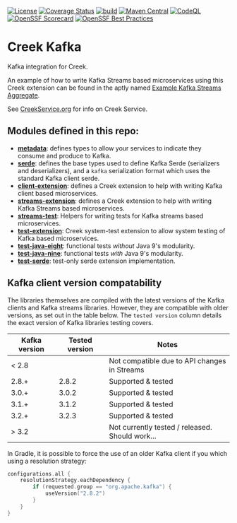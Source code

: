 [![License](https://img.shields.io/badge/License-Apache%202.0-blue.svg)](https://opensource.org/licenses/Apache-2.0)
[![Coverage Status](https://coveralls.io/repos/github/creek-service/creek-kafka/badge.svg?branch=main)](https://coveralls.io/github/creek-service/creek-kafka?branch=main)
[![build](https://github.com/creek-service/creek-kafka/actions/workflows/build.yml/badge.svg)](https://github.com/creek-service/creek-kafka/actions/workflows/build.yml)
[![Maven Central](https://img.shields.io/maven-central/v/org.creekservice/creek-kafka-streams-extension.svg)](https://central.sonatype.dev/search?q=creek-kafka-*)
[![CodeQL](https://github.com/creek-service/creek-kafka/actions/workflows/codeql.yml/badge.svg)](https://github.com/creek-service/creek-kafka/actions/workflows/codeql.yml)
[![OpenSSF Scorecard](https://api.securityscorecards.dev/projects/github.com/creek-service/creek-kafka/badge)](https://api.securityscorecards.dev/projects/github.com/creek-service/creek-kafka)
[![OpenSSF Best Practices](https://bestpractices.coreinfrastructure.org/projects/6899/badge)](https://bestpractices.coreinfrastructure.org/projects/6899)

# Creek Kafka

Kafka integration for Creek.

An example of how to write Kafka Streams based microservices using this Creek extension can be found in the
aptly named [Example Kafka Streams Aggregate][1].

See [CreekService.org](https://www.creekservice.org) for info on Creek Service.

## Modules defined in this repo:

* **[metadata](metadata)**: defines types to allow your services to indicate they consume and produce to Kafka.
* **[serde](serde)**: defines the base types used to define Kafka Serde (serializers and deserializers), 
                      and a `kafka` serialization format which uses the standard Kafka client serde.
* **[client-extension](client-extension)**: defines a Creek extension to help with writing Kafka client based microservices.
* **[streams-extension](streams-extension)**: defines a Creek extension to help with writing Kafka Streams based microservices.
* **[streams-test](streams-test)**: Helpers for writing tests for Kafka streams based microservices.
* **[test-extension](test-extension)**: Creek system-test extension to allow system testing of Kafka based microservices.
* **[test-java-eight](test-java-eight)**: functional tests *without* Java 9's modularity.
* **[test-java-nine](test-java-nine)**: functional tests *with* Java 9's modularity.
* **[test-serde](test-serde)**: test-only serde extension implementation.

## Kafka client version compatability

The libraries themselves are compiled with the latest versions of the Kafka clients and Kafka streams libraries.
However, they are compatible with older versions, as set out in the table below. 
The `tested version` column details the exact version of Kafka libraries testing covers.

| Kafka version | Tested version | Notes                                           |
|---------------|----------------|-------------------------------------------------|
| < 2.8         |                | Not compatible due to API changes in Streams    |
| 2.8.+         | 2.8.2          | Supported & tested                              |
| 3.0.+         | 3.0.2          | Supported & tested                              |
| 3.1.+         | 3.1.2          | Supported & tested                              |
| 3.2.+         | 3.2.3          | Supported & tested                              |
| > 3.2         |                | Not currently tested / released. Should work... |

In Gradle, it is possible to force the use of an older Kafka client if you which using a resolution strategy:

```kotlin
configurations.all {
    resolutionStrategy.eachDependency {
        if (requested.group == "org.apache.kafka") {
            useVersion("2.8.2")
        }
    }
}
```

[1]: https://github.com/creek-service/example-kafka-streams-aggregate
